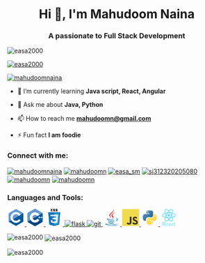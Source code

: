 <h1 align="center">Hi 👋, I'm Mahudoom Naina</h1>
<h3 align="center">A passionate to Full Stack Development</h3>

<p align="left"> <img src="https://komarev.com/ghpvc/?username=easa2000&label=Profile%20views&color=0e75b6&style=flat" alt="easa2000" /> </p>

<p align="left"> <a href="https://github.com/ryo-ma/github-profile-trophy"><img src="https://github-profile-trophy.vercel.app/?username=easa2000" alt="easa2000" /></a> </p>

<p align="left"> <a href="https://twitter.com/mahudoomnaina" target="blank"><img src="https://img.shields.io/twitter/follow/mahudoomnaina?logo=twitter&style=for-the-badge" alt="mahudoomnaina" /></a> </p>

- 🌱 I’m currently learning **Java script, React, Angular**

- 💬 Ask me about **Java, Python**

- 📫 How to reach me **mahudoomn@gmail.com**

- ⚡ Fun fact **I am foodie**

<h3 align="left">Connect with me:</h3>
<p align="left">
<a href="https://twitter.com/mahudoomnaina" target="blank"><img align="center" src="https://raw.githubusercontent.com/rahuldkjain/github-profile-readme-generator/master/src/images/icons/Social/twitter.svg" alt="mahudoomnaina" height="30" width="40" /></a>
<a href="https://linkedin.com/in/mahudoomn" target="blank"><img align="center" src="https://raw.githubusercontent.com/rahuldkjain/github-profile-readme-generator/master/src/images/icons/Social/linked-in-alt.svg" alt="mahudoomn" height="30" width="40" /></a>
<a href="https://instagram.com/easa_sm" target="blank"><img align="center" src="https://raw.githubusercontent.com/rahuldkjain/github-profile-readme-generator/master/src/images/icons/Social/instagram.svg" alt="easa_sm" height="30" width="40" /></a>
<a href="https://www.codechef.com/users/sj312320205080" target="blank"><img align="center" src="https://cdn.jsdelivr.net/npm/simple-icons@3.1.0/icons/codechef.svg" alt="sj312320205080" height="30" width="40" /></a>
<a href="https://www.hackerrank.com/mahudoomn" target="blank"><img align="center" src="https://raw.githubusercontent.com/rahuldkjain/github-profile-readme-generator/master/src/images/icons/Social/hackerrank.svg" alt="mahudoomn" height="30" width="40" /></a>
<a href="https://www.leetcode.com/mahudoomn" target="blank"><img align="center" src="https://raw.githubusercontent.com/rahuldkjain/github-profile-readme-generator/master/src/images/icons/Social/leet-code.svg" alt="mahudoomn" height="30" width="40" /></a>
</p>

<h3 align="left">Languages and Tools:</h3>
<p align="left"> <a href="https://www.cprogramming.com/" target="_blank" rel="noreferrer"> <img src="https://raw.githubusercontent.com/devicons/devicon/master/icons/c/c-original.svg" alt="c" width="40" height="40"/> </a> <a href="https://www.w3schools.com/cpp/" target="_blank" rel="noreferrer"> <img src="https://raw.githubusercontent.com/devicons/devicon/master/icons/cplusplus/cplusplus-original.svg" alt="cplusplus" width="40" height="40"/> </a> <a href="https://www.w3schools.com/css/" target="_blank" rel="noreferrer"> <img src="https://raw.githubusercontent.com/devicons/devicon/master/icons/css3/css3-original-wordmark.svg" alt="css3" width="40" height="40"/> </a> <a href="https://flask.palletsprojects.com/" target="_blank" rel="noreferrer"> <img src="https://www.vectorlogo.zone/logos/pocoo_flask/pocoo_flask-icon.svg" alt="flask" width="40" height="40"/> </a> <a href="https://git-scm.com/" target="_blank" rel="noreferrer"> <img src="https://www.vectorlogo.zone/logos/git-scm/git-scm-icon.svg" alt="git" width="40" height="40"/> </a> <a href="https://www.java.com" target="_blank" rel="noreferrer"> <img src="https://raw.githubusercontent.com/devicons/devicon/master/icons/java/java-original.svg" alt="java" width="40" height="40"/> </a> <a href="https://developer.mozilla.org/en-US/docs/Web/JavaScript" target="_blank" rel="noreferrer"> <img src="https://raw.githubusercontent.com/devicons/devicon/master/icons/javascript/javascript-original.svg" alt="javascript" width="40" height="40"/> </a> <a href="https://www.python.org" target="_blank" rel="noreferrer"> <img src="https://raw.githubusercontent.com/devicons/devicon/master/icons/python/python-original.svg" alt="python" width="40" height="40"/> </a> <a href="https://reactjs.org/" target="_blank" rel="noreferrer"> <img src="https://raw.githubusercontent.com/devicons/devicon/master/icons/react/react-original-wordmark.svg" alt="react" width="40" height="40"/> </a> </p>

<p><img align="left" src="https://github-readme-stats.vercel.app/api/top-langs?username=easa2000&show_icons=true&locale=en&layout=compact" alt="easa2000" /></p>

<p>&nbsp;<img align="center" src="https://github-readme-stats.vercel.app/api?username=easa2000&show_icons=true&locale=en" alt="easa2000" /></p>

<p><img align="center" src="https://github-readme-streak-stats.herokuapp.com/?user=easa2000&" alt="easa2000" /></p>
